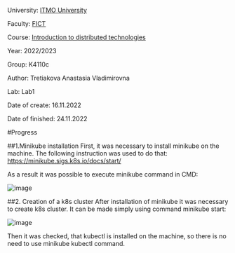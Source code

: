 University: [ITMO University](https://itmo.ru/ru/)

Faculty: [FICT](https://fict.itmo.ru)

Course: [Introduction to distributed technologies](https://github.com/itmo-ict-faculty/introduction-to-distributed-technologies)

Year: 2022/2023

Group: K4110c

Author: Tretiakova Anastasia Vladimirovna

Lab: Lab1

Date of create: 16.11.2022

Date of finished: 24.11.2022

#Progress

##1.Minikube installation
First, it was necessary to install minikube on the machine. The following instruction was used to do that: https://minikube.sigs.k8s.io/docs/start/

As a result it was possible to execute minikube command in CMD:

![image](https://user-images.githubusercontent.com/44613206/203626629-2d08c8d0-f5fd-4089-ba17-c681fc48ec3b.png)

##2. Creation of a k8s cluster
After installation of minikube it was necessary to create k8s cluster. It can be made simply using command minikube start:

![image](https://user-images.githubusercontent.com/44613206/203626013-8fadef4b-1039-4fd4-9e2d-c1f25b1d5fb0.png)

Then it was checked, that kubectl is installed on the machine, so there is no need to use minikube kubectl command.


